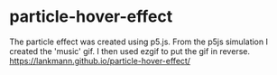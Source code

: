 # particle-hover-effect
The particle effect was created using p5.js. From the p5js simulation I created the 'music' gif. I then used ezgif to put the gif in reverse.
https://lankmann.github.io/particle-hover-effect/
